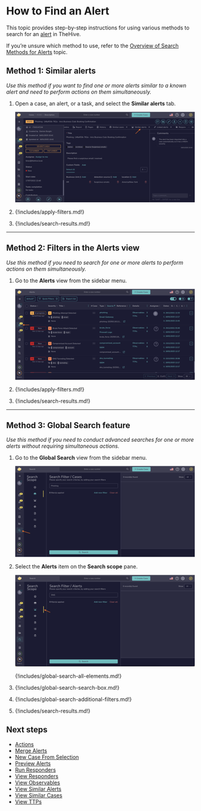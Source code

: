 # How to Find an Alert

This topic provides step-by-step instructions for using various methods to search for an [alert](../about-alerts.md) in TheHive.

If you’re unsure which method to use, refer to the [Overview of Search Methods for Alerts](overview-search-methods-alert.md) topic.

## Method 1: Similar alerts

*Use this method if you want to find one or more alerts similar to a known alert and need to perform actions on them simultaneously.*

1. Open a case, an alert, or a task, and select the **Similar alerts** tab.

    ![Similar alerts](../../../../images/user-guides/analyst-corner/alerts/find-an-alert-similar-alerts.png)

2. {!includes/apply-filters.md!}

3. {!includes/search-results.md!}

---

## Method 2: Filters in the Alerts view

*Use this method if you need to search for one or more alerts to perform actions on them simultaneously.*

1. Go to the **Alerts** view from the sidebar menu.

    ![Filters in Alerts view](../../../../images/user-guides/analyst-corner/alerts/find-an-alert-alerts-view.png)

2. {!includes/apply-filters.md!}

3. {!includes/search-results.md!}

---

## Method 3: Global Search feature

*Use this method if you need to conduct advanced searches for one or more alerts without requiring simultaneous actions.*

1. Go to the **Global Search** view from the sidebar menu.

    ![Global Search feature sidebar menu](../../../../images/user-guides/analyst-corner/cases/find-a-case-global-search-feature-sidebar-menu.png)

2. Select the **Alerts** item on the **Search scope** pane.

    ![Global Search Alerts item](../../../../images/user-guides/analyst-corner/alerts/find-an-alert-global-search.png)

    {!includes/global-search-all-elements.md!}

3. {!includes/global-search-search-box.md!}

4. {!includes/global-search-additional-filters.md!}

5. {!includes/search-results.md!}

## Next steps

* [Actions](../alerts-description/actions.md)
* [Merge Alerts](../alerts-description/alerts/merge-alerts.md)
* [New Case From Selection](../alerts-description/alerts/new-case-from-selection.md)
* [Preview Alerts](../alerts-description/alerts/preview-alerts.md)
* [Run Responders](../alerts-description/alerts/run-responders.md)
* [View Responders](../alerts-description/alerts/view-responders.md)
* [View Observables](../alerts-description/alerts/view-observables.md)
* [View Similar Alerts](../alerts-description/alerts/view-similar-alerts.md)
* [View Similar Cases](../alerts-description/alerts/view-similar-cases.md)
* [View TTPs](../alerts-description/alerts/view-ttps.md)
